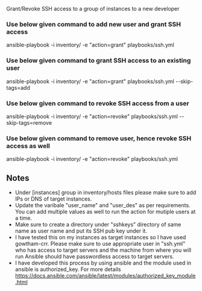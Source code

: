 Grant/Revoke SSH access to a group of instances to a new developer

### Use below given command to add new user and grant SSH access
ansible-playbook -i inventory/ -e "action=grant" playbooks/ssh.yml

### Use below given command to grant SSH access to an existing user
ansible-playbook -i inventory/ -e "action=grant" playbooks/ssh.yml --skip-tags=add

### Use below given command to revoke SSH access from a user
ansible-playbook -i inventory/ -e "action=revoke" playbooks/ssh.yml --skip-tags=remove

### Use below given command to remove user, hence revoke SSH access as well
ansible-playbook -i inventory/ -e "action=revoke" playbooks/ssh.yml

## Notes
 - Under [instances] group in inventory/hosts files please make sure to add IPs or DNS of target instances.
 - Update the varibale "user_name" and "user_des" as per requirements. You can add multiple values as well to run the action for mutiple users at a time.
 - Make sure to create a directory under "sshkeys" directory of same name as user name and put its SSH pub key under it.
 - I have tested this on my instances as target instances so I have used gowtham-crr. Please make sure to use appropriate user in "ssh.yml" who has access to target servers and the machine from where you will run Ansible should have passwordless access to target servers.  
 - I have developed this process by using ansible and the module used in ansible is authorized_key. For more details https://docs.ansible.com/ansible/latest/modules/authorized_key_module.html 
